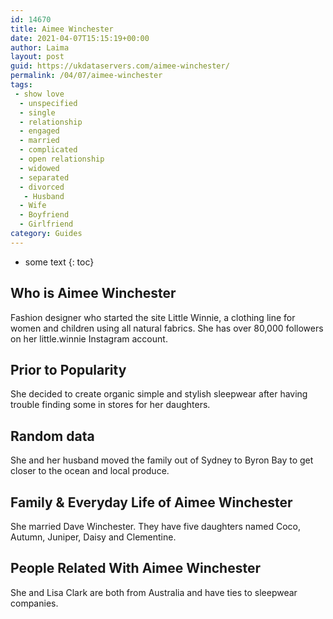 ```yaml
---
id: 14670
title: Aimee Winchester
date: 2021-04-07T15:15:19+00:00
author: Laima
layout: post
guid: https://ukdataservers.com/aimee-winchester/
permalink: /04/07/aimee-winchester
tags:
 - show love
  - unspecified
  - single
  - relationship
  - engaged
  - married
  - complicated
  - open relationship
  - widowed
  - separated
  - divorced
   - Husband
  - Wife
  - Boyfriend
  - Girlfriend
category: Guides
---
```


* some text
{: toc}


## Who is Aimee Winchester
                  
                  
                  
Fashion designer who started the site Little Winnie, a clothing line for women and children using all natural fabrics. She has over 80,000 followers on her little.winnie Instagram account.
                  
              
            
              
            
                
                
                
## Prior to Popularity
                  
                  
                  
She decided to create organic simple and stylish sleepwear after having trouble finding some in stores for her daughters. 
                  
              
            
              
            
                
                
                
## Random data
                  
                  
                  
She and her husband moved the family out of Sydney to Byron Bay to get closer to the ocean and local produce.
                  
              
            
              
            
                
                
                
## Family & Everyday Life of Aimee Winchester
                  
                  
                  
She married Dave Winchester. They have five daughters named Coco, Autumn, Juniper, Daisy and Clementine.
                  
              
            
              
            
                
                
                
## People Related With Aimee Winchester
                  
                  
                  
She and Lisa Clark are both from Australia and have ties to sleepwear companies. 
                  
              
            
              
            
                
              
            
              
              
            
            
              
            
          
          
          